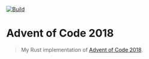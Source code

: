 [![Build][build-img]][build-url]

# Advent of Code 2018

> My Rust implementation of [Advent of Code 2018][aoc-url].

[build-img]: https://travis-ci.com/janbaudisch/aoc-2018.svg?branch=master
[build-url]: https://travis-ci.com/janbaudisch/aoc-2018
[aoc-url]: https://adventofcode.com/2018

